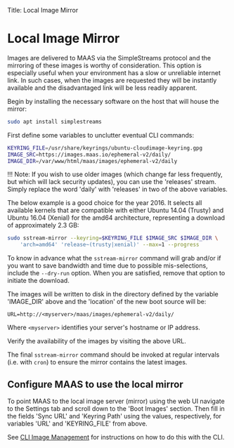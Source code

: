 Title: Local Image Mirror


# Local Image Mirror

Images are delivered to MAAS via the SimpleStreams protocol and the mirroring
of these images is worthy of consideration. This option is especially useful
when your environment has a slow or unreliable internet link. In such cases,
when the images are requested they will be instantly available and the
disadvantaged link will be less readily apparent.

Begin by installing the necessary software on the host that will house the
mirror:

```bash
sudo apt install simplestreams
```

First define some variables to unclutter eventual CLI commands:

```bash
KEYRING_FILE=/usr/share/keyrings/ubuntu-cloudimage-keyring.gpg
IMAGE_SRC=https://images.maas.io/ephemeral-v2/daily/
IMAGE_DIR=/var/www/html/maas/images/ephemeral-v2/daily
```

!!! Note: If you wish to use older images (which change far less frequently,
but which will lack security updates), you can use the 'releases' stream.
Simply replace the word 'daily' with 'releases' in two of the above variables.

The below example is a good choice for the year 2016. It selects all available
kernels that are compatible with either Ubuntu 14.04 (Trusty) and Ubuntu 16.04
(Xenial) for the amd64 architecture, representing a download of approximately
2.3 GB:

```bash
sudo sstream-mirror --keyring=$KEYRING_FILE $IMAGE_SRC $IMAGE_DIR \
	'arch=amd64' 'release~(trusty|xenial)' --max=1 --progress
```

To know in advance what the `sstream-mirror` command will grab and/or if you
want to save bandwidth and time due to possible mis-selections, include the
`--dry-run` option. When you are satisfied, remove that option to initiate the
download.

The images will be written to disk in the directory defined by the variable
'IMAGE_DIR' above and the 'location' of the new boot source will be:

`URL=http://<myserver>/maas/images/ephemeral-v2/daily/`

Where `<myserver>` identifies your server's hostname or IP address.

Verify the availability of the images by visiting the above URL.

The final `sstream-mirror` command should be invoked at regular intervals (i.e.
with `cron`) to ensure the mirror contains the latest images.


## Configure MAAS to use the local mirror

To point MAAS to the local image server (mirror) using the web UI navigate to
the Settings tab and scroll down to the 'Boot Images' section. Then fill in the
fields 'Sync URL' and 'Keyring Path' using the values, respectively, for
variables 'URL' and 'KEYRING_FILE' from above.

See [CLI Image Management](manage-cli-images.md#add-an-image-source) for
instructions on how to do this with the CLI.
